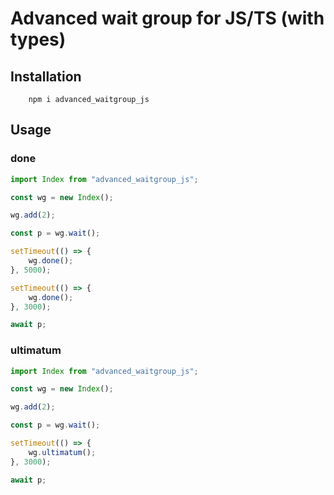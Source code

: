 # Advanced wait group for JS/TS (with types)

## Installation
```shell
    npm i advanced_waitgroup_js
```

## Usage
### done
```typescript
import Index from "advanced_waitgroup_js";

const wg = new Index();

wg.add(2);

const p = wg.wait();

setTimeout(() => {
    wg.done();
}, 5000);

setTimeout(() => {
    wg.done();
}, 3000);

await p;
````
### ultimatum
```typescript
import Index from "advanced_waitgroup_js";

const wg = new Index();

wg.add(2);

const p = wg.wait();

setTimeout(() => {
    wg.ultimatum();
}, 3000);

await p;
```
